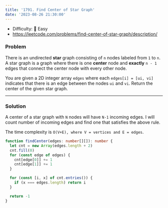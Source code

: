 ```yaml
---
title: '1791. Find Center of Star Graph'
date: '2023-08-26 21:30:00'
---
```


- Difficulty: 🍰 Easy
- https://leetcode.com/problems/find-center-of-star-graph/description/

### Problem

There is an undirected **star** graph consisting of `n` nodes labeled from `1` to `n`. A star graph is a graph where there is one **center** node and **exactly** `n - 1` edges that connect the center node with every other node.

You are given a 2D integer array `edges` where each `edges[i] = [ui, vi]` indicates that there is an edge between the nodes `ui` and `vi`. Return the center of the given star graph.

---

### Solution

A center of a star graph with `N` nodes will have `N-1` incoming edges. I will count number of incoming edges and find one that satisfies the above rule.

The time complexity is `O(V+E), where V = vertices and E = edges`.

```ts
function findCenter(edges: number[][]): number {
  let cnt = new Array(edges.length + 2)
  cnt.fill(0)
  for (const edge of edges) {
    cnt[edge[0]] += 1
    cnt[edge[1]] += 1
  }

  for (const [i, x] of cnt.entries()) {
    if (x === edges.length) return i
  }

  return -1
}
```
